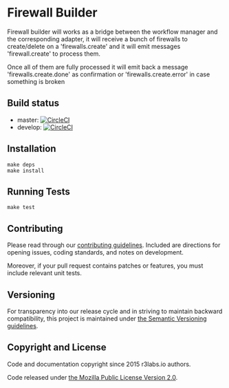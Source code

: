 # Firewall Builder

Firewall builder will works as a bridge between the workflow manager and the corresponding adapter, it will receive a bunch of firewalls to create/delete on a 'firewalls.create' and it will emit messages 'firewall.create' to process them.

Once all of them are fully processed it will emit back a message 'firewalls.create.done' as confirmation or 'firewalls.create.error' in case something is broken

## Build status

* master:  [![CircleCI](https://circleci.com/gh/ernestio/firewall-builder/tree/master.svg?style=svg)](https://circleci.com/gh/ernestio/firewall-builder/tree/master)
* develop: [![CircleCI](https://circleci.com/gh/ernestio/firewall-builder/tree/develop.svg?style=svg)](https://circleci.com/gh/ernestio/firewall-builder/tree/develop)

## Installation

```
make deps
make install
```

## Running Tests

```
make test
```

## Contributing

Please read through our
[contributing guidelines](CONTRIBUTING.md).
Included are directions for opening issues, coding standards, and notes on
development.

Moreover, if your pull request contains patches or features, you must include
relevant unit tests.

## Versioning

For transparency into our release cycle and in striving to maintain backward
compatibility, this project is maintained under [the Semantic Versioning guidelines](http://semver.org/).

## Copyright and License

Code and documentation copyright since 2015 r3labs.io authors.

Code released under
[the Mozilla Public License Version 2.0](LICENSE).
